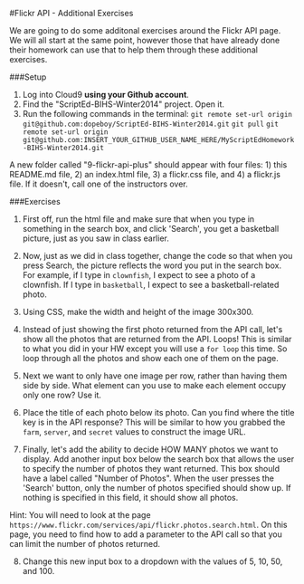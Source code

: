 #Flickr API - Additional Exercises

We are going to do some additonal exercises around the Flickr API page. We will all start at the same point, however those that have already done their homework can use that to help them through these additional exercises.

###Setup

1. Log into Cloud9 **using your Github account**.
2. Find the "ScriptEd-BIHS-Winter2014" project. Open it.
3. Run the following commands in the terminal: 
  ``git remote set-url origin git@github.com:dopeboy/ScriptEd-BIHS-Winter2014.git``
  ``git pull``
  ``git remote set-url origin git@github.com:INSERT_YOUR_GITHUB_USER_NAME_HERE/MyScriptEdHomework-BIHS-Winter2014.git``

  A new folder called "9-flickr-api-plus" should appear with four files: 1) this README.md file, 2) an index.html file, 3) a flickr.css file, and 4) a flickr.js file. If it doesn't, call one of the instructors over.

###Exercises

1. First off, run the html file and make sure that when you type in something in the search box, and click 'Search', you get a basketball picture, just as you saw in class earlier.

2. Now, just as we did in class together, change the code so that when you press Search, the picture reflects the word you put in the search box. For example, if I type in ``clownfish``, I expect to see a photo of a clownfish. If I type in ``basketball``, I expect to see a basketball-related photo.

3. Using CSS, make the width and height of the image 300x300.

4. Instead of just showing the first photo returned from the API call, let's show all the photos that are returned from the API. Loops! This is similar to what you did in your HW except you will use a ``for loop`` this time. So loop through all the photos and show each one of them on the page. 

5. Next we want to only have one image per row, rather than having them side by side. What element can you use to make each element occupy only one row? Use it.

6. Place the title of each photo below its photo. Can you find where the title key is in the API response? This will be similar to how you grabbed the ``farm``, ``server``, and ``secret`` values to construct the image URL.

7. Finally, let's add the ability to decide HOW MANY photos we want to display. Add another input box below the search box that allows the user to specify the number of photos they want returned. This box should have a label called "Number of Photos". When the user presses the 'Search' button, only the number of photos specified should show up. If nothing is specified in this field, it should show all photos.

  Hint: You will need to look at the page ``https://www.flickr.com/services/api/flickr.photos.search.html``. On this page, you need to find how to add a parameter to the API call so that you can limit the number of photos returned.

8. Change this new input box to a dropdown with the values of 5, 10, 50, and 100.
